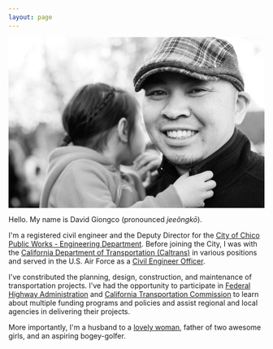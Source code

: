 ```yaml
---
layout: page
---
```


<img style="margin:0px auto;display:block" src="/images/dg.jpg">

Hello. My name is David Giongco (pronounced *jeeôngkō*).

I'm a registered civil engineer and the Deputy Director for the [City of Chico Public Works - Engineering Department](1). Before joining the City, I was with the [California Department of Transportation (Caltrans)][2] in various positions and served in the U.S. Air Force as a [Civil Engineer Officer][3].

I've constributed the planning, design, construction, and maintenance of transportation projects. I've had the opportunity to participate in [Federal Highway Administration][4] and [California Transportation Commission][5] to learn about multiple funding programs and policies and assist regional and local agencies in delivering their projects.

More importantly, I'm a husband to a [lovely woman][6], father of two awesome girls, and an aspiring bogey-golfer.


[1]: https://chico.ca.us/engineering
[2]: http://www.dot.ca.gov
[3]: http://usmilitary.about.com/library/milinfo/afoffjobs/bl32ex.htm
[4]: http://www.fhwa.dot.gov
[5]: http://catc.ca.gov
[6]: http://chantelgiongco.com
